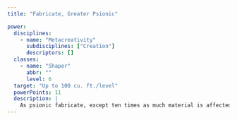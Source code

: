 ```yaml
---
title: "Fabricate, Greater Psionic"

power:
  disciplines:
    - name: "Metacreativity"
      subdisciplines: ["Creation"]
      descriptors: []
  classes:
    - name: "Shaper"
      abbr: ""
      level: 6
  target: "Up to 100 cu. ft./level"
  powerPoints: 11
  description: |
    As psionic fabricate, except ten times as much material is affected by the power.
---
```

